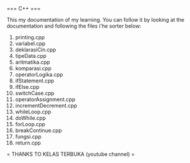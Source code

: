 === C++ ===

This my documentation of my learning. You can follow it by looking at the documentation and following the files i'he sorter below:

1. printing.cpp
2. variabel.cpp
3. deklarasiCin.cpp
4. tipeData.cpp
5. aritmatika.cpp
6. komparasi.cpp
7. operatorLogika.cpp
8. ifStatement.cpp
9. ifElse.cpp
10. switchCase.cpp
11. operatorAssignment.cpp
12. incrementDecrement.cpp
13. whileLoop.cpp
14. doWhile.cpp
15. forLoop.cpp
16. breakContinue.cpp
17. fungsi.cpp
18. return.cpp

= THANKS TO KELAS TERBUKA (youtube channel) =
